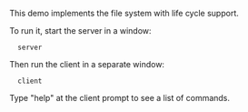 This demo implements the file system with life cycle support.

To run it, start the server in a window:

      server

Then run the client in a separate window:

      client

Type "help" at the client prompt to see a list of commands.
